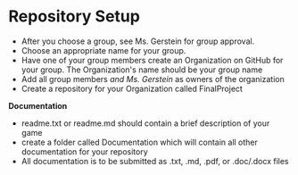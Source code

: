 Repository Setup
================

* After you choose a group, see Ms. Gerstein for group approval.
* Choose an appropriate name for your group.
* Have one of your group members create an Organization on GitHub for your group.  The Organization's name should be your group name
* Add all group members *and Ms. Gerstein* as owners of the organization
* Create a repository for your Organization called FinalProject

**Documentation**
* readme.txt or readme.md should contain a brief description of your game
* create a folder called Documentation which will contain all other documentation for your repository
* All documentation is to be submitted as .txt, .md, .pdf, or .doc/.docx files
